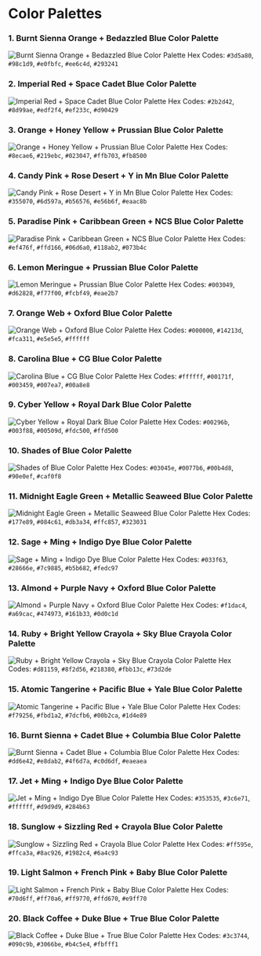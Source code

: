 # Color Palettes

### 1. Burnt Sienna Orange + Bedazzled Blue Color Palette
![Burnt Sienna Orange + Bedazzled Blue Color Palette](images/Burnt-Sienna-Orange-Bedazzled-Blue-Color-Palette.png)
Hex Codes: `#3d5a80`, `#98c1d9`, `#e0fbfc`, `#ee6c4d`, `#293241`

### 2. Imperial Red + Space Cadet Blue Color Palette
![Imperial Red + Space Cadet Blue Color Palette](images/Imperial-Red-Space-Cadet-Blue-Color-Palette-1-2.png)
Hex Codes: `#2b2d42`, `#8d99ae`, `#edf2f4`, `#ef233c`, `#d90429`

### 3. Orange + Honey Yellow + Prussian Blue Color Palette
![Orange + Honey Yellow + Prussian Blue Color Palette](images/Orange-Honey-Yellow-Prussian-Blue-Color-Palett.png)
Hex Codes: `#8ecae6`, `#219ebc`, `#023047`, `#ffb703`, `#fb8500`

### 4. Candy Pink + Rose Desert + Y in Mn Blue Color Palette
![Candy Pink + Rose Desert + Y in Mn Blue Color Palette](images/Candy-Pink-Rose-Desert-Y-in-Mn-Blue-Color-Palette.png)
Hex Codes: `#355070`, `#6d597a`, `#b56576`, `#e56b6f`, `#eaac8b`

### 5. Paradise Pink + Caribbean Green + NCS Blue Color Palette
![Paradise Pink + Caribbean Green + NCS Blue Color Palette](images/Paradise-Pink-Carribean-Green-NCS-Blue-Color-Palette.png)
Hex Codes: `#ef476f`, `#ffd166`, `#06d6a0`, `#118ab2`, `#073b4c`

### 6. Lemon Meringue + Prussian Blue Color Palette
![Lemon Meringue + Prussian Blue Color Palette](images/Lemon-Meringue-Prussian-Blue-Color-Palette.png)
Hex Codes: `#003049`, `#d62828`, `#f77f00`, `#fcbf49`, `#eae2b7`

### 7. Orange Web + Oxford Blue Color Palette
![Orange Web + Oxford Blue Color Palette](images/Orange-Web-Oxford-Blue-Color-Palette.png)
Hex Codes: `#000000`, `#14213d`, `#fca311`, `#e5e5e5`, `#ffffff`

### 8. Carolina Blue + CG Blue Color Palette
![Carolina Blue + CG Blue Color Palette](images/Carolina-Blue-CG-Blue-Color-Palette.png)
Hex Codes: `#ffffff`, `#00171f`, `#003459`, `#007ea7`, `#00a8e8`

### 9. Cyber Yellow + Royal Dark Blue Color Palette
![Cyber Yellow + Royal Dark Blue Color Palette](images/Cyber-Yellow-Royal-Dark-Blue-Color-Palette.png)
Hex Codes: `#00296b`, `#003f88`, `#00509d`, `#fdc500`, `#ffd500`

### 10. Shades of Blue Color Palette
![Shades of Blue Color Palette](images/Shades-of-Blue-Color-Palette.png)
Hex Codes: `#03045e`, `#0077b6`, `#00b4d8`, `#90e0ef`, `#caf0f8`

### 11. Midnight Eagle Green + Metallic Seaweed Blue Color Palette
![Midnight Eagle Green + Metallic Seaweed Blue Color Palette](images/Midnight-Eagle-Green-Metallic-Seaweed-Blue-Color-Palette.png)
Hex Codes: `#177e89`, `#084c61`, `#db3a34`, `#ffc857`, `#323031`

### 12. Sage + Ming + Indigo Dye Blue Color Palette
![Sage + Ming + Indigo Dye Blue Color Palette](images/Sage-Ming-Indigo-Dye-Blue-Color-Palette.png)
Hex Codes: `#033f63`, `#28666e`, `#7c9885`, `#b5b682`, `#fedc97`

### 13. Almond + Purple Navy + Oxford Blue Color Palette
![Almond + Purple Navy + Oxford Blue Color Palette](images/Almond-Purple-Navy-Oxford-Blue-Color-Palette.png)
Hex Codes: `#f1dac4`, `#a69cac`, `#474973`, `#161b33`, `#0d0c1d`

### 14. Ruby + Bright Yellow Crayola + Sky Blue Crayola Color Palette
![Ruby + Bright Yellow Crayola + Sky Blue Crayola Color Palette](images/Ruby-Bright-Yellow-Crayola-Sky-Blue-Crayola-Color-Palette.png)
Hex Codes: `#d81159`, `#8f2d56`, `#218380`, `#fbb13c`, `#73d2de`

### 15. Atomic Tangerine + Pacific Blue + Yale Blue Color Palette
![Atomic Tangerine + Pacific Blue + Yale Blue Color Palette](images/Atomic-Tangerine-Pacific-Blue-Yale-Blue-Color-Palette.png)
Hex Codes: `#f79256`, `#fbd1a2`, `#7dcfb6`, `#00b2ca`, `#1d4e89`

### 16. Burnt Sienna + Cadet Blue + Columbia Blue Color Palette
![Burnt Sienna + Cadet Blue + Columbia Blue Color Palette](images/Burnt-Sienna-Cadet-Blue-Columbia-Blue-Color-Palette.png)
Hex Codes: `#dd6e42`, `#e8dab2`, `#4f6d7a`, `#c0d6df`, `#eaeaea`

### 17. Jet + Ming + Indigo Dye Blue Color Palette
![Jet + Ming + Indigo Dye Blue Color Palette](images/Jet-Ming-Indigo-Dye-Blue-Color-Palette.png)
Hex Codes: `#353535`, `#3c6e71`, `#ffffff`, `#d9d9d9`, `#284b63`

### 18. Sunglow + Sizzling Red + Crayola Blue Color Palette
![Sunglow + Sizzling Red + Crayola Blue Color Palette](images/Sunglow-Sizzling-Red-Crayola-Blue-Color-Palette.png)
Hex Codes: `#ff595e`, `#ffca3a`, `#8ac926`, `#1982c4`, `#6a4c93`

### 19. Light Salmon + French Pink + Baby Blue Color Palette
![Light Salmon + French Pink + Baby Blue Color Palette](images/Light-Salmon-French-Pink-Baby-Blue-Color-Palette.png)
Hex Codes: `#70d6ff`, `#ff70a6`, `#ff9770`, `#ffd670`, `#e9ff70`

### 20. Black Coffee + Duke Blue + True Blue Color Palette
![Black Coffee + Duke Blue + True Blue Color Palette](images/Black-Coffee-Duke-Blue-True-Blue-Color-Palette-.png)
Hex Codes: `#3c3744`, `#090c9b`, `#3066be`, `#b4c5e4`, `#fbfff1`
